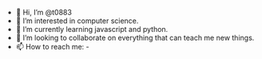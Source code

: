 - 👋 Hi, I’m @t0883
- 👀 I’m interested in computer science.
- 🌱 I’m currently learning javascript and python.
- 💞️ I’m looking to collaborate on everything that can teach me new things.
- 📫 How to reach me: -

<!---
t0883/t0883 is a ✨ special ✨ repository because its `README.md` (this file) appears on your GitHub profile.
You can click the Preview link to take a look at your changes.
--->
